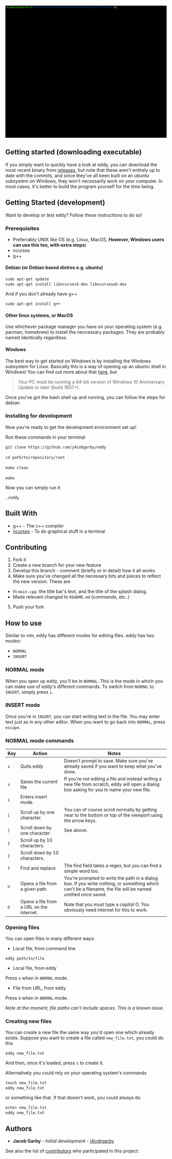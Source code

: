 ![](demo.gif)

## Getting started (downloading executable)

If you simply want to quickly have a look at eddy, you can download the most recent binary from [releases](https://github.com/j4cobgarby/eddy/releases), but note that these aren't entirely up to date with the commits, and since they've all been built on an ubuntu subsystem on Windows, they won't necessarily work on your computer. In most cases, it's better to build the program yourself for the time being.

## Getting Started (development)

Want to develop or test eddy? Follow these instructions to do so!

### Prerequisites

 - Preferrably UNIX like OS (e.g. Linux, MacOS, **However, Windows users can use this too, with extra steps**)
 - ncurses
 - g++

#### Debian (or Debian based distros e.g. ubuntu)

```
sudo apt-get update
sudo apt-get install libncurses5-dev libncursesw5-dev
```
And if you don't already have g++
```
sudo apt-get install g++
```

#### Other linux systems, or MacOS

Use whichever package manager you have on your operating system (e.g. pacman, homebrew)
to install the neccessary packages. They are probably named identically regardless.

#### Windows

The best way to get started on Windows is by installing the Windows subsystem for Linux. Basically this is
a way of opening up an ubuntu shell in Windows! You can find out more about that
[here](https://msdn.microsoft.com/en-gb/commandline/wsl/install_guide), but

> Your PC must be running a 64-bit version of Windows 10 Anniversary Update or later (build 1607+).

Once you've got the bash shell up and running, you can follow the steps for debian

### Installing for development

Now you're ready to get the development environment set up!

Run these commands in your terminal

```
git clone https://github.com/j4cobgarby/eddy

cd path/to/repository/root

make clean

make
```

Now you can simply run it

```
./eddy
```

## Built With

* g++ - The c++ compiler
* [ncurses](http://invisible-island.net/ncurses/man/ncurses.3x.html) - To do graphical stuff in a terminal

## Contributing

 1. Fork it
 2. Create a new branch for your new feature
 3. Develop this branch - comment (briefly or in detail) how it all works
 4. Make sure you've changed all the necessary bits and pieces to reflect the new version. These are
   - In `main.cpp`: the title bar's text, and the title of the splash dialog.
   - Made relevant changed to `README.md` (commands, etc..)
 5. Push your fork

## How to use

Similar to vim, eddy has different modes for editing files. eddy has two modes:

 - `NORMAL`
 - `INSERT`

### NORMAL mode

When you open up eddy, you'll be in `NORMAL`. This is the mode in which you can make use of eddy's
different commands. To switch from `NORMAL` to `INSERT`, simply press `i`.

### INSERT mode

Once you're in `INSERT`, you can start writing text in the file. You may enter text just as in any
other editor. When you want to go back into `NORMAL`, press `escape`.

### NORMAL mode commands

|Key|Action|Notes|
|---|---|---|
|`x`|Quits eddy|Doesn't prompt to save. Make sure you've already saved if you want to keep what you've done.|
|`s`|Saves the current file|If you're not editing a file and instead writing a new file from scratch, eddy will open a dialog box asking for you to name your new file.|
|`i`|Enters insert mode.||
|`[`|Scroll up by one character.|You can of course scroll normally by getting near to the bottom or top of the viewport using the arrow keys.|
|`]`|Scroll down by one character.|See above.|
|`{`|Scroll up by 10 characters.||
|`}`|Scroll down by 10 characters.||
|`f`|Find and replace|The find field takes a regex, but you can find a simple word too.|
|`o`|Opens a file from a given path.|You're prompted to write the path in a dialog box. If you write nothing, or something which can't be a filename, the file will be named untitled once saved.|
|`O`|Opens a file from a URL on the internet.|Note that you must type a _capital_ O. You obviously need internet for this to work.|

### Opening files

You can open files in many different ways:

 - Local file, from command line

```
eddy path/to/file
```

 - Local file, from eddy

 Press `o` when in `NORMAL` mode.

 - File from URL, from eddy

 Press `O` when in `NORMAL` mode.

*Note at the moment, file paths can't include spaces. This is a known issue.*

### Creating new files

You can create a new file the same way you'd open one which already exists. Suppose you want to create a file called `new_file.txt`, you could do this

```
eddy new_file.txt
```

And then, once it's loaded, press `s` to create it.

Alternatively you could rely on your operating system's commands

```
touch new_file.txt
eddy new_file.txt
```

or something like that. If that doesn't work, you could always do

```
echo> new_file.txt
eddy new_file.txt
```

## Authors

* **Jacob Garby** - *Initial development* - [j4cobgarby](https://github.com/j4cobgarby)

See also the list of [contributors](https://github.com/j4cobgarby/eddy/contributors) who participated in this project.
